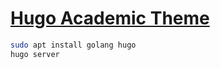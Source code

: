 # [Hugo Academic Theme](https://github.com/wowchemy/starter-hugo-academic)

```bash
sudo apt install golang hugo
hugo server
```